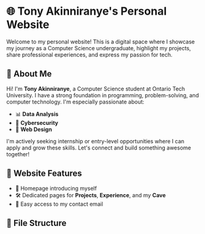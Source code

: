 # 🌐 Tony Akinniranye's Personal Website

Welcome to my personal website! This is a digital space where I showcase my journey as a Computer Science undergraduate, highlight my projects, share professional experiences, and express my passion for tech.

## 🧠 About Me

Hi! I'm **Tony Akinniranye**, a Computer Science student at Ontario Tech University. I have a strong foundation in programming, problem-solving, and computer technology. I'm especially passionate about:

- 📊 **Data Analysis**
- 🔐 **Cybersecurity**
- 🎨 **Web Design**

I'm actively seeking internship or entry-level opportunities where I can apply and grow these skills. Let's connect and build something awesome together!

## 🚀 Website Features

- 👤 Homepage introducing myself
- 🛠️ Dedicated pages for **Projects**, **Experience**, and my **Cave**
- 📧 Easy access to my contact email

## 📁 File Structure

